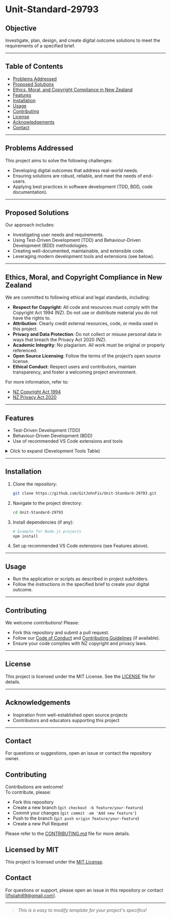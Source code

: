 # Unit-Standard-29793

## Objective
Investigate, plan, design, and create digital outcome solutions to meet the requirements of a specified brief.

---

## Table of Contents
- [Problems Addressed](#problems-addressed)
- [Proposed Solutions](#proposed-solutions)
- [Ethics, Moral, and Copyright Compliance in New Zealand](#ethics-moral-and-copyright-compliance-in-new-zealand)
- [Features](#features)
- [Installation](#installation)
- [Usage](#usage)
- [Contributing](#contributing)
- [License](#license)
- [Acknowledgements](#acknowledgements)
- [Contact](#contact)

---

## Problems Addressed

This project aims to solve the following challenges:
- Developing digital outcomes that address real-world needs.
- Ensuring solutions are robust, reliable, and meet the needs of end-users.
- Applying best practices in software development (TDD, BDD, code documentation).

---

## Proposed Solutions

Our approach includes:
- Investigating user needs and requirements.
- Using Test-Driven Development (TDD) and Behaviour-Driven Development (BDD) methodologies.
- Creating well-documented, maintainable, and extensible code.
- Leveraging modern development tools and extensions (see below).

---

## Ethics, Moral, and Copyright Compliance in New Zealand

We are committed to following ethical and legal standards, including:
- **Respect for Copyright**: All code and resources must comply with the Copyright Act 1994 (NZ). Do not use or distribute material you do not have the rights to.
- **Attribution**: Clearly credit external resources, code, or media used in this project.
- **Privacy and Data Protection**: Do not collect or misuse personal data in ways that breach the Privacy Act 2020 (NZ).
- **Academic Integrity**: No plagiarism. All work must be original or properly referenced.
- **Open Source Licensing**: Follow the terms of the project’s open source license.
- **Ethical Conduct**: Respect users and contributors, maintain transparency, and foster a welcoming project environment.

For more information, refer to:
- [NZ Copyright Act 1994](https://www.legislation.govt.nz/act/public/1994/0143/latest/DLM345634.html)
- [NZ Privacy Act 2020](https://www.privacy.org.nz/privacy-act-2020/)

---

## Features

- Test-Driven Development (TDD)
- Behaviour-Driven Development (BDD)
- Use of recommended VS Code extensions and tools

<details>
  <summary>Click to expand (Development Tools Table)</summary>
  
| Name                  | Description          | Example                          |
|-----------------------|---------------------|----------------------------------|
| **GitLens**           | Git superpowers     | **Bold Text**                    |
| **Auto Rename**       | Renames tags/refs   | *Italic Text*                    |
| `Code`                | Inline code         | `Code`                           |
| **Live Preview**      | Preview web pages   | Link                             |
| **GitHub Actions**    | CI/CD Integration   | ![Image](image-url)              |
| **Better Comments**   | Highlight comments  | > Blockquote                     |
| **Jsdoc**             | JS documentation    | 1. First item<br>2. Second item  |
| **Quokka.js**         | Live scratchpad     | - First item<br>- Second item    |
| **Live Sass Compiler**| Compile SCSS/SASS   | ---                              |

</details>

---

## Installation

1. Clone the repository:
   ```bash
   git clone https://github.com/GitJohnFis/Unit-Standard-29793.git
   ```
2. Navigate to the project directory:
   ```bash
   cd Unit-Standard-29793
   ```
3. Install dependencies (if any):
   ```bash
   # Example for Node.js projects
   npm install
   ```
4. Set up recommended VS Code extensions (see Features above).

---

## Usage

- Run the application or scripts as described in project subfolders.
- Follow the instructions in the specified brief to create your digital outcome.

---

## Contributing

We welcome contributions! Please:
- Fork this repository and submit a pull request.
- Follow our [Code of Conduct](CODE_OF_CONDUCT.md) and [Contributing Guidelines](CONTRIBUTING.md) (if available).
- Ensure your code complies with NZ copyright and privacy laws.

---

## License

This project is licensed under the MIT License. See the [LICENSE](LICENSE) file for details.

---

## Acknowledgements

- Inspiration from well-established open source projects
- Contributors and educators supporting this project

---

## Contact

For questions or suggestions, open an issue or contact the repository owner.

## Contributing

Contributions are welcome!  
To contribute, please:

- Fork this repository
- Create a new branch (`git checkout -b feature/your-feature`)
- Commit your changes (`git commit -am 'Add new feature'`)
- Push to the branch (`git push origin feature/your-feature`)
- Create a new Pull Request

Please refer to the [CONTRIBUTING.md](CONTRIBUTING.md) file for more details.

## Licensed by MIT

This project is licensed under the [MIT License](LICENSE).

## Contact

For questions or support, please open an issue in this repository or contact [jfisiiahi69@gmail.com].

---

> _This is a easy to modify template for your project's specifics!_

